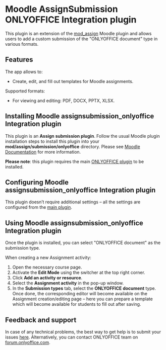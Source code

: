 ﻿# Moodle AssignSubmission ONLYOFFICE Integration plugin

This plugin is an extension of the [mod_assign](https://github.com/moodle/moodle/tree/master/mod/assign) Moodle plugin and allows users to add a custom submission of the "ONLYOFFICE document" type in various formats.

## Features

The app allows to:

* Create, edit, and fill out templates for Moodle assignments.

Supported formats:

* For viewing and editing: PDF, DOCX, PPTX, XLSX.

## Installing Moodle assignsubmission_onlyoffice Integration plugin

This plugin is an **Assign submission plugin**. Follow the usual Moodle plugin installation steps to install this plugin into your **mod/assign/submission/onlyoffice** directory. Please see [Moodle Documentation](https://docs.moodle.org/401/en/Installing_plugins) for more information.

**Please note**: this plugin requires the main [ONLYOFFICE plugin](https://github.com/ONLYOFFICE/moodle-mod_onlyofficeeditor) to be installed.

## Configuring Moodle assignsubmission_onlyoffice Integration plugin

This plugin doesn’t require additional settings – all the settings are configured from the [main plugin](https://github.com/ONLYOFFICE/moodle-mod_onlyofficeeditor).

## Using Moodle assignsubmission_onlyoffice Integration plugin

Once the plugin is installed, you can select "ONLYOFFICE document" as the submission type.

When creating a new Assignment activity:

1. Open the necessary course page.
2. Activate the **Edit Mode** using the switcher at the top right corner.
3. Click **Add an activity or resource**.
4. Select the **Assignment activity** in the pop-up window.
5. In the **Submission types** tab, select the **ONLYOFFICE document** type. Once done, the corresponding editor will become available on the Assignment creation/editing page – here you can prepare a template which will become available for students to fill out after saving.

## Feedback and support

In case of any technical problems, the best way to get help is to submit your issues [here](https://github.com/ONLYOFFICE/moodle-assignsubmission_onlyoffice/issues). Alternatively, you can contact ONLYOFFICE team on [forum.onlyoffice.com](https://forum.onlyoffice.com/).
